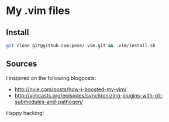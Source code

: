 # My .vim files

## Install
```sh
git clone git@github.com:pose/.vim.git && .vim/install.sh
```

## Sources
I insipired on the following blogposts:
 * http://nvie.com/posts/how-i-boosted-my-vim/
 * http://vimcasts.org/episodes/synchronizing-plugins-with-git-submodules-and-pathogen/

Happy hacking!
